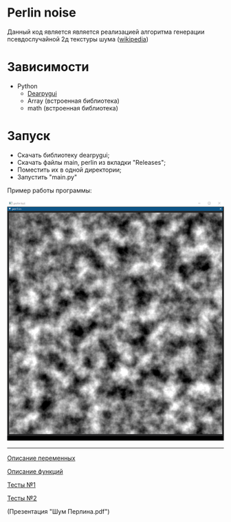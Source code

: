 
# Perlin noise
Данный код является является реализацией алгоритма генерации псевдослучайной 2д текстуры шума ([wikipedia](https://ru.wikipedia.org/wiki/%D0%A8%D1%83%D0%BC_%D0%9F%D0%B5%D1%80%D0%BB%D0%B8%D0%BD%D0%B0))

# Зависимости 
- Python
	- [Dearpygui](https://github.com/hoffstadt/DearPyGui)
	- Array (встроенная библиотека)
	- math (встроенная библиотека)

# Запуск

- Скачать библиотеку dearpygui;
- Скачать файлы main, perlin из вкладки "Releases";
- Поместить их в одной директории;
- Запустить "main.py"


Пример работы программы:

![](pic/perlin.png)


------------------------------------------------------
[Описание переменных](var/variables.md)

[Описание функций](var/functions.md)

[Тесты №1](test_functions.md)

[Тесты №2](test_interpolate.md)

(Презентация "Шум Перлина.pdf")
